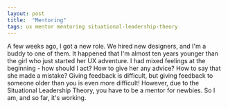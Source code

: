 ```yaml
---
layout: post
title:  "Mentoring"
tags: ux mentor mentoring situational-leadership-theory
---
```


A few weeks ago, I got a new role. We hired new designers, and I'm a buddy to one of them. It happened that I'm almost ten years younger than the girl who just started her UX adventure. I had mixed feelings at the beginning - how should I act? How to give her any advice? How to say that she made a mistake? Giving feedback is difficult, but giving feedback to someone older than you is even more difficult! However, due to the Situational Leadership Theory, you have to be a mentor for newbies. So I am, and so far, it's working.
